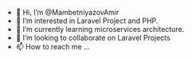 - 👋 Hi, I’m @MambetniyazovAmir
- 👀 I’m interested in Laravel Project and PHP. 
- 🌱 I’m currently learning microservices architecture.
- 💞️ I’m looking to collaborate on Laravel Projects
- 📫 How to reach me ...

<!---
MambetniyazovAmir/MambetniyazovAmir is a ✨ special ✨ repository because its `README.md` (this file) appears on your GitHub profile.
You can click the Preview link to take a look at your changes.
--->
